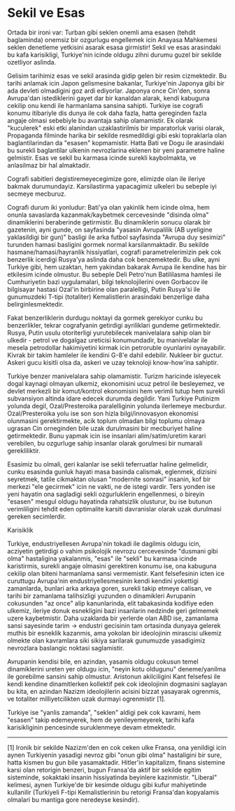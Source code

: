 # Sekil ve Esas

Ortada bir ironi var: Turban gibi seklen onemli ama esasen (tehdit baglaminda) onemsiz bir ozgurlugu engellemek icin Anayasa Mahkemesi seklen denetleme yetkisini asarak esasa girmistir! Sekil ve esas arasindaki bu kafa karisikligi, Turkiye'nin icinde oldugu zihni durumu guzel bir sekilde ozetliyor aslinda.

Gelisim tarihimiz esas ve sekil arasinda gidip gelen bir resim cizmektedir. Bu tarihi anlamak icin Japon gelismesine bakanlar, Turkiye'nin Japonya gibi bir ada devleti olmadigini goz ardi ediyorlar. Japonya once Cin'den, sonra Avrupa'dan istediklerini gayet dar bir kanaldan alarak, kendi kabuguna cekilip onu kendi ile harmanlama sansina sahipti. Turkiye ise cografi konumu itibariyle dis dunya ile cok daha fazla, hatta gereginden fazla angaje olmasi sebebiyle bu avantaja sahip olamamistir. Ek olarak "kuculerek" eski etki alanindan uzaklastirilmis bir imparatorluk varisi olarak, Propaganda filminde harika bir sekilde resmedildigi gibi eski topraklarla olan baglantilarindan da "esasen" kopmamistir. Hatta Bati ve Dogu ile arasindaki bu surekli baglantilar ulkenin nevrozlarina eklenen bir yeni parametre haline gelmistir. Esas ve sekil bu karmasa icinde surekli kaybolmakta, ve anlasilmaz bir hal almaktadir.

Cografi sabitleri degistiremeyecegimize gore, elimizde olan ile ileriye bakmak durumundayiz. Karsilastirma yapacagimiz ulkeleri bu sebeple iyi secmeye mecburuz.

Cografi durum iki yonludur: Bati'ya olan yakinlik hem icinde olma, hem onunla savaslarda kazanmak/kaybetmek cercevesinde "disinda olma" dinamiklerini beraberinde getirmistir. Bu dinamiklerin sonucu olarak bir gazetenin, ayni gunde, on sayfasinda "yasasin Avrupalilik (AB uyeligine yaklasildigi bir gun)" basligi ile arka futbol sayfasinda "Avrupa duy sesimizi" turunden hamasi basligini gormek normal karsilanmaktadir. Bu sekilde hasmane/hamasi/hayranlik hissiyatlari, cografi parametrelerimizin pek cok benzerlik icerdigi Rusya'ya aslinda daha cok benzemektedir. Bu ulke, ayni Turkiye gibi, hem uzaktan, hem yakindan bakarak Avrupa ile kendine has bir etkilesim icinde olmustur. Bu sebeple Deli Petro'nun Batililasma hamlesi ile Cumhuriyetin bazi uygulamalari, bilgi teknolojilerini oven Gorbacov ile bilgisayar hastasi Ozal'in birbirine olan paralelligi, Putin Rusya'si ile gunumuzdeki T-tipi (totaliter) Kemalistlerin arasindaki benzerlige daha belirginlesmektedir.

Fakat benzerliklerin durdugu noktayi da gormek gerekiyor cunku bu benzerlikler, tekrar cografyanin getirdigi ayriliklari gundeme getirmektedir. Rusya, Putin usulu otoriterligi yurutebilecek manivelalara sahip olan bir ulkedir - petrol ve dogalgaz ureticisi konumundadir, bu manivelalar ile mesela petrodollar hakimiyetini kirmak icin petroruble oyunlarini oynayabilir. Kivrak bir takim hamleler ile kendini G-8'e dahil edebilir. Nukleer bir guctur. Askeri gucu kisitli olsa da, askeri ve uzay teknoloji know-how'ina sahiptir.

Turkiye benzer manivelalara sahip olamamistir. Turizm haricinde isleyecek dogal kaynagi olmayan ulkemiz, ekonomisini ucuz petrol ile besleyemez, ve devlet merkezli bir komut/kontrol ekonomisini hem verimli tutup hem surekli subvansiyon altinda idare edecek durumda degildir. Yani Turkiye Putinizm yolunda degil, Ozal/Presteroika paralelliginin yolunda ilerlemeye mecburdur. Ozal/Presteroika yolu ise son son hizla bilgi/innovasyon ekonomisi olunmasini gerektirmekte, acik toplum olmadan bilgi toplumu olmaya ugrasan Cin orneginden bile uzak durulmasini bir mecburiyet haline getirmektedir. Bunu yapmak icin ise insanlari alim/satim/uretim karari verebilen, bu ozgurluge sahip insanlar olarak gorulmesi bir numarali gerekliliktir.

Esasimiz bu olmali, geri kalanlar ise sekli teferruatlar haline gelmelidir, cunku esasinda gunluk hayati masa basinda calismak, eglenmek, dizisini seyretmek, tatile cikmaktan olusan "modernite sonrasi" insanin, kof bir merkezi "ele gecirmek" icin ne vakti, ne de istegi vardir. Ters yonden ise yeni hayatin ona sagladigi sekli ozgurluklerin engellenmesi, o bireyin "esasen" mesgul oldugu hayatinda rahatsizlik olusturur, bu ise butunun verimliligini tehdit eden optimalite karsiti davranislar olarak uzak durulmasi gereken secimlerdir.

Karisiklik

Turkiye, endustriyellesen Avrupa'nin tokadi ile dagilmis oldugu icin, acziyetin getirdigi o vahim psikolojik nevrozu cercevesinde "dusmani gibi olma" hastaligina yakalanmis, "esas" ile "sekli" bu karmasa icinde karistirmis, surekli angaje olmasini gerektiren konumu ise, ona kabuguna cekilip olan biteni harmanlama sansi vermemistir. Kant felsefesinin icten ice curuttugu Avrupa'nin endustriyellesmesinin kendi kendini yokettigi zamanlarda, bunlari arka arkaya goren, surekli takip etmeye calisan, ve tarihi bir zamanlama talihsizligi yuzunden o dinamikleri Avrupanin cokusunden "az once" alip kanunlarinda, elit tabakasinda kodifiye eden ulkemiz, ileriye donuk esnekligini bazi insanlarin nedzinde geri gelmemek uzere kaybetmistir. Daha uzaklarda bir yerlerde olan ABD ise, zamanlama sansi sayesinde tarim -> endustri gecisinin tam ortasinda dunyaya gelerek muthis bir esneklik kazanmis, ama yokolan bir ideolojinin mirascisi ulkemiz olmekte olan kavramlara siki sikiya sarilarak gunumuzde yasadigimiz nevrozlara baslangic noktasi saglamistir.

Avrupanin kendisi bile, en azindan, yasamis oldugu cokusun temel dinamiklerini ureten yer oldugu icin, "neyin kotu oldugunu" deneme/yanilma ile gorebilme sansini sahip olmustur. Aristonun akilciligini Kant felsefesi ile kendi kendine dinamitlerken kollektif pek cok ideolojinin dogmasini saglayan bu kita, en azindan Nazizm ideolojilerin acisini bizzat yasayarak ogrenmis, ve totaliter milliyetcilikten uzak durmayi ogrenmistir [1].

Turkiye ise "yanlis zamanda", "seklen" aldigi pek cok kavrami, hem "esasen" takip edemeyerek, hem de yenileyemeyerek, tarihi kafa karisikliginin pencesinde suruklenmeye devam etmektedir.

---

[1] Ironik bir sekilde Nazizm'den en cok ceken ulke Fransa, ona yenildigi icin aynen Turkiyenin yasadigi nevroz gibi "onun gibi olma" hastaligini bir sure, hatta kismen bu gun bile yasamaktadir. Hitler'in kapitalizm, finans sistemine karsi olan retorigin benzeri, bugun Fransa'da aktif bir sekilde egitim sisteminde, sokaktaki insanin hissiyatinda beyinlere kazinmistir. "Liberal" kelimesi, aynen Turkiye'de bir kesimde oldugu gibi kufur mahiyetinde kullanilir (Turkiyeli F-tipi Kemalistlerinin bu retorigi Fransa'dan kopyalamis olmalari bu mantiga gore neredeyse kesindir).
